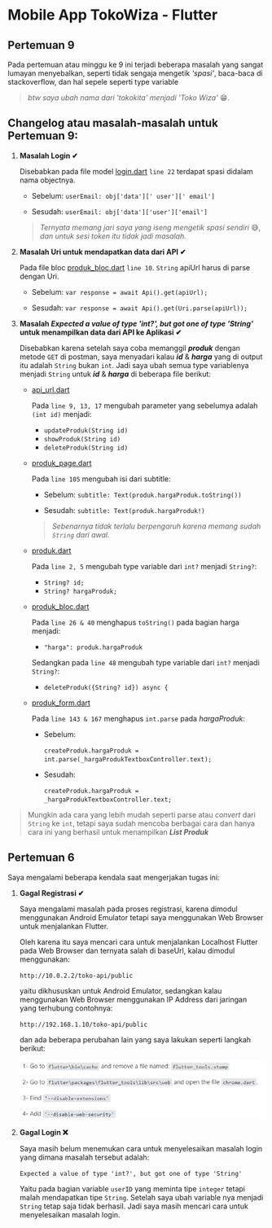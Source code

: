 # Mobile App TokoWiza - Flutter

## Pertemuan 9

Pada pertemuan atau minggu ke 9 ini terjadi beberapa masalah yang sangat lumayan menyebalkan, seperti tidak sengaja mengetik _'spasi'_, baca-baca di stackoverflow, dan hal sepele seperti type variable

> _btw saya ubah nama dari 'tokokita' menjadi 'Toko Wiza'_ 😁.

## Changelog atau masalah-masalah untuk Pertemuan 9:

1. **Masalah Login ✔**

   Disebabkan pada file model [login.dart](lib/model/login.dart) `line 22` terdapat spasi didalam nama objectnya.

   - Sebelum: `userEmail: obj['data'][' user'][' email']`

   - Sesudah: `userEmail: obj['data']['user']['email']`

   > _Ternyata memang jari saya yang iseng mengetik spasi sendiri_ 😅, _dan untuk sesi token itu tidak jadi masalah._

2. **Masalah Uri untuk mendapatkan data dari API ✔**

   Pada file bloc [produk_bloc.dart](lib/bloc/produk_bloc.dart) `line 10`. `String` apiUrl harus di parse dengan Uri.

   - Sebelum: `var response = await Api().get(apiUrl);`

   - Sesudah: `var response = await Api().get(Uri.parse(apiUrl));`

3. **Masalah _Expected a value of type 'int?', but got one of type 'String'_ untuk menampilkan data dari API ke Aplikasi ✔**

   Disebabkan karena setelah saya coba memanggil **_produk_** dengan metode `GET` di postman, saya menyadari kalau **_id_** & **_harga_** yang di output itu adalah `String` bukan `int`. Jadi saya ubah semua type variablenya menjadi `String` untuk **_id_** & **_harga_** di beberapa file berikut:

   - [api_url.dart](lib/helpers/api_url.dart)

     Pada `line 9, 13, 17` mengubah parameter yang sebelumya adalah `(int id)` menjadi:

     - `updateProduk(String id)`
     - `showProduk(String id)`
     - `deleteProduk(String id)`

   - [produk_page.dart](lib/ui/produk_page.dart)

     Pada `line 105` mengubah isi dari subtitle:

     - Sebelum: `subtitle: Text(produk.hargaProduk.toString())`

     - Sesudah: `subtitle: Text(produk.hargaProduk!)`

     > _Sebenarnya tidak terlalu berpengaruh karena memang sudah `String` dari awal._

   - [produk.dart](lib/model/produk.dart)

     Pada `line 2, 5` mengubah type variable dari `int?` menjadi `String?`:

     - `String? id;`
     - `String? hargaProduk;`

   - [produk_bloc.dart](lib/bloc/produk_bloc.dart)

     Pada `line 26 & 40` menghapus `toString()` pada bagian harga menjadi:

     - `"harga": produk.hargaProduk`

     Sedangkan pada `line 48` mengubah type variable dari `int?` menjadi `String?`:

     - `deleteProduk({String? id}) async {`

   - [produk_form.dart](lib/ui/produk_form.dart)

     Pada `line 143 & 167` menghapus `int.parse` pada _hargaProduk_:

     - Sebelum:

       `createProduk.hargaProduk = int.parse(_hargaProdukTextboxController.text);`

     - Sesudah:

       `createProduk.hargaProduk = _hargaProdukTextboxController.text;`

> Mungkin ada cara yang lebih mudah seperti parse atau _convert_ dari `String` ke `int`, tetapi saya sudah mencoba berbagai cara dan hanya cara ini yang berhasil untuk menampilkan **_List Produk_**

## Pertemuan 6

Saya mengalami beberapa kendala saat mengerjakan tugas ini:

1.  **Gagal Registrasi ✔**

    Saya mengalami masalah pada proses registrasi, karena dimodul menggunakan Android Emulator tetapi saya menggunakan Web Browser untuk menjalankan Flutter.

    Oleh karena itu saya mencari cara untuk menjalankan Localhost Flutter pada Web Browser dan ternyata salah di baseUrl, kalau dimodul menggunakan:

    `http://10.0.2.2/toko-api/public`

    yaitu dikhususkan untuk Android Emulator, sedangkan kalau menggunakan Web Browser menggunakan IP Address dari jaringan yang terhubung contohnya:

    `http://192.168.1.10/toko-api/public`

    dan ada beberapa perubahan lain yang saya lakukan seperti langkah berikut:

    ![text](/assets/solutions/flutter%20web%20fix.png)

2.  **Gagal Login ❌**

    Saya masih belum menemukan cara untuk menyelesaikan masalah login yang dimana masalah tersebut adalah:

    `Expected a value of type 'int?', but got one of type 'String'`

    Yaitu pada bagian variable `userID` yang meminta tipe `integer` tetapi malah mendapatkan tipe `String`. Setelah saya ubah variable nya menjadi `String` tetap saja tidak berhasil. Jadi saya masih mencari cara untuk menyelesaikan masalah login.
